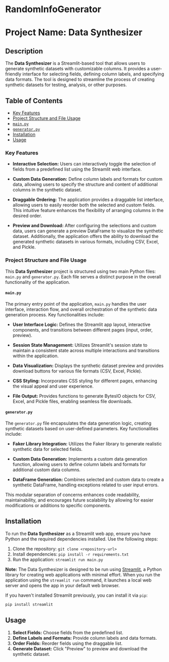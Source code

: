 # RandomInfoGenerator

# Project Name: Data Synthesizer

## Description

The **Data Synthesizer** is a Streamlit-based tool that allows users to generate synthetic datasets with customizable columns. It provides a user-friendly interface for selecting fields, defining column labels, and specifying data formats. The tool is designed to streamline the process of creating synthetic datasets for testing, analysis, or other purposes.

## Table of Contents
- [Key Features](#key-features)
- [Project Structure and File Usage](#project-structure-and-file-usage)
- [`main.py`](#mainpy)
- [`generator.py`](#generatorpy)
- [Installation](#installation)
- [Usage](#usage)

### Key Features

- **Interactive Selection:** Users can interactively toggle the selection of fields from a predefined list using the Streamlit web interface.

- **Custom Data Generation:** Define column labels and formats for custom data, allowing users to specify the structure and content of additional columns in the synthetic dataset.

- **Draggable Ordering:** The application provides a draggable list interface, allowing users to easily reorder both the selected and custom fields. This intuitive feature enhances the flexibility of arranging columns in the desired order.

- **Preview and Download:** After configuring the selections and custom data, users can generate a preview DataFrame to visualize the synthetic dataset. Additionally, the application offers the ability to download the generated synthetic datasets in various formats, including CSV, Excel, and Pickle.

### Project Structure and File Usage

This **Data Synthesizer** project is structured using two main Python files: `main.py` and `generator.py`. Each file serves a distinct purpose in the overall functionality of the application.

#### `main.py`

The primary entry point of the application, `main.py` handles the user interface, interaction flow, and overall orchestration of the synthetic data generation process. Key functionalities include:

- **User Interface Logic:** Defines the Streamlit app layout, interactive components, and transitions between different pages (input, order, preview).

- **Session State Management:** Utilizes Streamlit's session state to maintain a consistent state across multiple interactions and transitions within the application.

- **Data Visualization:** Displays the synthetic dataset preview and provides download buttons for various file formats (CSV, Excel, Pickle).

- **CSS Styling:** Incorporates CSS styling for different pages, enhancing the visual appeal and user experience.

- **File Output:** Provides functions to generate BytesIO objects for CSV, Excel, and Pickle files, enabling seamless file downloads.

#### `generator.py`

The `generator.py` file encapsulates the data generation logic, creating synthetic datasets based on user-defined parameters. Key functionalities include:

- **Faker Library Integration:** Utilizes the Faker library to generate realistic synthetic data for selected fields.

- **Custom Data Generation:** Implements a custom data generation function, allowing users to define column labels and formats for additional custom data columns.

- **DataFrame Generation:** Combines selected and custom data to create a synthetic DataFrame, handling exceptions related to user input errors.

This modular separation of concerns enhances code readability, maintainability, and encourages future scalability by allowing for easier modifications or additions to specific components.




## Installation

To run the **Data Synthesizer** as a Streamlit web app, ensure you have Python and the required dependencies installed. Use the following steps:

1. Clone the repository: `git clone <repository-url>`
2. Install dependencies: `pip install -r requirements.txt`
3. Run the application: `streamlit run main.py`

**Note:** The Data Synthesizer is designed to be run using [Streamlit](https://streamlit.io/), a Python library for creating web applications with minimal effort. When you run the application using the `streamlit run` command, it launches a local web server and opens the app in your default web browser.

If you haven't installed Streamlit previously, you can install it via `pip`:

```bash
pip install streamlit
```

## Usage

1. **Select Fields:** Choose fields from the predefined list.
2. **Define Labels and Formats:** Provide column labels and data formats.
3. **Order Fields:** Reorder fields using the draggable list.
4. **Generate Dataset:** Click "Preview" to preview and download the synthetic dataset.
